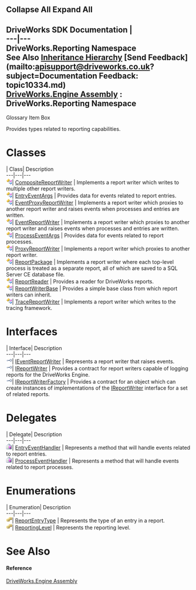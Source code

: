Collapse All Expand All  
---  
DriveWorks SDK Documentation  |   
---|---  
DriveWorks.Reporting Namespace   
See Also [Inheritance Hierarchy](topic10335.md) [Send Feedback](mailto:apisupport@driveworks.co.uk?subject=Documentation Feedback: topic10334.md)  
[DriveWorks.Engine Assembly](topic2156.md) : DriveWorks.Reporting Namespace  
---  
  
Glossary Item Box

Provides types related to reporting capabilities. 

# Classes

| Class| Description  
---|---|---  
![Class](dotnetimages/Class.gif)| [CompositeReportWriter](topic10363.md) | Implements a report writer which writes to multiple other report writers.  
![Class](dotnetimages/Class.gif)| [EntryEventArgs](topic10379.md) | Provides data for events related to report entries.  
![Class](dotnetimages/Class.gif)| [EventProxyReportWriter](topic10392.md) | Implements a report writer which proxies to another report writer and raises events when processes and entries are written.  
![Class](dotnetimages/Class.gif)| [EventReportWriter](topic10409.md) | Implements a report writer which proxies to another report writer and raises events when processes and entries are written.  
![Class](dotnetimages/Class.gif)| [ProcessEventArgs](topic10424.md) | Provides data for events related to report processes.  
![Class](dotnetimages/Class.gif)| [ProxyReportWriter](topic10434.md) | Implements a report writer which proxies to another report writer.  
![Class](dotnetimages/Class.gif)| [ReportPackage](topic10451.md) | Implements a report writer where each top-level process is treated as a separate report, all of which are saved to a SQL Server CE database file.  
![Class](dotnetimages/Class.gif)| [ReportReader](topic10462.md) | Provides a reader for DriveWorks reports.  
![Class](dotnetimages/Class.gif)| [ReportWriterBase](topic10476.md) | Provides a simple base class from which report writers can inherit.  
![Class](dotnetimages/Class.gif)| [TraceReportWriter](topic10494.md) | Implements a report writer which writes to the tracing framework.  
  
# Interfaces

| Interface| Description  
---|---|---  
![Interface](dotnetimages/Interface.gif)| [IEventReportWriter](topic10336.md) | Represents a report writer that raises events.  
![Interface](dotnetimages/Interface.gif)| [IReportWriter](topic10344.md) | Provides a contract for report writers capable of logging reports for the DriveWorks Engine.  
![Interface](dotnetimages/Interface.gif)| [IReportWriterFactory](topic10355.md) | Provides a contract for an object which can create instances of implementations of the [IReportWriter](topic10344.md) interface for a set of related reports.  
  
# Delegates

| Delegate| Description  
---|---|---  
![Delegate](dotnetimages/Delegate.gif)| [EntryEventHandler](topic10508.md) | Represents a method that will handle events related to report entries.  
![Delegate](dotnetimages/Delegate.gif)| [ProcessEventHandler](topic10509.md) | Represents a method that will handle events related to report processes.  
  
# Enumerations

| Enumeration| Description  
---|---|---  
![Enumeration](dotnetimages/Enumeration.gif)| [ReportEntryType](topic10361.md) | Represents the type of an entry in a report.  
![Enumeration](dotnetimages/Enumeration.gif)| [ReportingLevel](topic10362.md) | Represents the reporting level.  
  
# See Also

#### Reference

[DriveWorks.Engine Assembly](topic2156.md)


